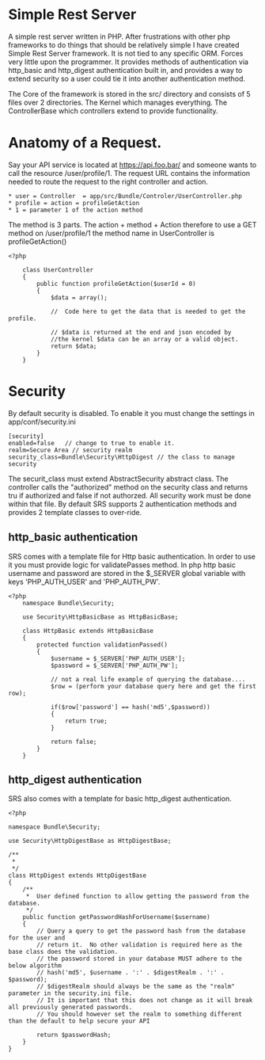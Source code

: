 Simple Rest Server
================

A simple rest server written in PHP.  After frustrations with other php frameworks to do things that should be relatively simple I have created Simple Rest Server framework.  It is not tied to any specific ORM.  Forces very little upon the programmer.  It provides methods of authentication via http_basic and http_digest authentication built in, and provides a way to extend security so a user could tie it into another authentication method.

The Core of the framework is stored in the src/ directory and consists of 5 files over 2 directories.  The Kernel which manages everything.  The ControllerBase which controllers extend to provide functionality.

Anatomy of a Request.
=======================
Say your API service is located at https://api.foo.bar/ and someone wants to call the resource /user/profile/1.  The request URL contains the information needed to route the request to the right controller and action.

    * user = Controller  = app/src/Bundle/Controler/UserController.php
    * profile = action = profileGetAction
    * 1 = parameter 1 of the action method
    
The method is 3 parts.  The action + method + Action therefore to use a GET method on /user/profile/1 the method name in UserController is profileGetAction()
    
    <?php
    
        class UserController 
        {
            public function profileGetAction($userId = 0)
            {
                $data = array();
                
                //  Code here to get the data that is needed to get the profile.

                // $data is returned at the end and json encoded by 
                //the kernel $data can be an array or a valid object.
                return $data;
            }
        }


Security
========

By default security is disabled.  To enable it you must change the settings in app/conf/security.ini

    [security]
    enabled=false   // change to true to enable it.
    realm=Secure Area // security realm
    security_class=Bundle\Security\HttpDigest // the class to manage security
    
The securit_class must extend AbstractSecurity abstract class.  The controller calls the "authorized" method on the security class and returns tru if authorized and false if not authorzed.  All security work must be done within that file.  By default SRS supports 2 authentication methods and provides 2 template classes to over-ride.

http_basic authentication
-------------------------

SRS comes with a template file for Http basic authentication.  In order to use it you must provide logic for validatePasses method.  In php http basic username and password are stored in the $_SERVER global variable with keys 'PHP_AUTH_USER' and 'PHP_AUTH_PW'.

    <?php
        namespace Bundle\Security;

        use Security\HttpBasicBase as HttpBasicBase;

        class HttpBasic extends HttpBasicBase
        {
            protected function validationPassed()
            {
                $username = $_SERVER['PHP_AUTH_USER'];
                $password = $_SERVER['PHP_AUTH_PW'];
                
                // not a real life example of querying the database....
                $row = (perform your database query here and get the first row);
                
                if($row['password'] == hash('md5',$password))
                {
                    return true;
                }

                return false;
            }
        }
        

http_digest authentication
--------------------------

SRS also comes with a template for basic http_digest authentication.

    <?php

    namespace Bundle\Security;

    use Security\HttpDigestBase as HttpDigestBase;

    /**
     *
     */
    class HttpDigest extends HttpDigestBase
    {
        /**
         *  User defined function to allow getting the password from the database.
         */
        public function getPasswordHashForUsername($username)
        {
            // Query a query to get the password hash from the database for the user and 
            // return it.  No other validation is required here as the base class does the validation.
            // the password stored in your database MUST adhere to the below algorithm
            // hash('md5', $username . ':' . $digestRealm . ':' . $password);
            // $digestRealm should always be the same as the "realm" parameter in the security.ini file.
            // It is important that this does not change as it will break all previously generated passwords.
            // You should however set the realm to something different than the default to help secure your API

            return $passwordHash;
        }
    }


